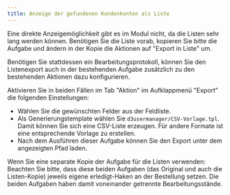 ```yaml
---
title: Anzeige der gefundenen Kundenkonten als Liste
---
```


Eine direkte Anzeigemöglichkeit gibt es im Modul nicht, da die Listen sehr lang werden können. Benötigen Sie die Liste vorab, kopieren Sie bitte die Aufgabe und ändern in der Kopie die Aktionen auf "Export in Liste" um.

Benötigen Sie stattdessen ein Bearbeitungsprotokoll, können Sie den Listenexport auch in der bestehenden Aufgabe zusätzlich zu den bestehenden Aktionen dazu konfigurieren.

Aktivieren Sie in beiden Fällen im Tab "Aktion" im Aufklappmenü "Export" die folgenden Einstellungen:

- Wählen Sie die gewünschten Felder aus der Feldliste.
- Als Generierungstemplate wählen Sie `d3usermanager/CSV-Vorlage.tpl`.
  Damit können Sie sich eine CSV-Liste erzeugen. Für andere Formate ist eine entsprechende Vorlage zu erstellen.
- Nach dem Ausführen dieser Aufgabe können Sie den Export unter dem angezeigten Pfad laden.

Wenn Sie eine separate Kopie der Aufgabe für die Listen verwenden: Beachten Sie bitte, dass diese beiden Aufgaben (das Original und auch die Listen-Kopie) jeweils eigene erledigt-Haken an der Bestellung setzen. Die beiden Aufgaben haben damit voneinander getrennte Bearbeitungsstände.
